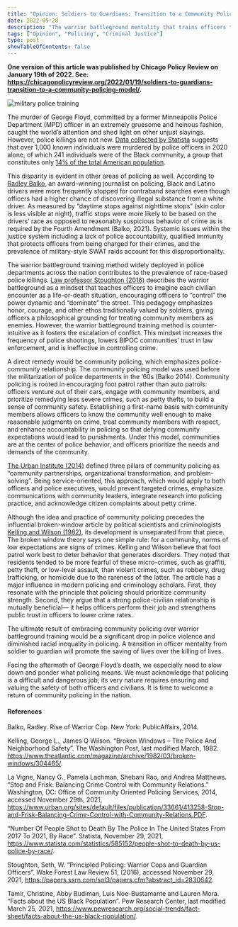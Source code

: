 ```yaml
---
title: "Opinion: Soldiers to Guardians: Transition to a Community Policing Model"
date: 2022-09-28
description: "The warrior battleground mentality that trains officers the us-vs-them mindset is dangering the safety of both officers and community members. To move forward from a history of racism in police killing, officers must relocate in communities. By building relationships with community members, officers will return to where they should be: guardians of ordinary people"
tags: ["Opinion", "Policing", "Criminal Justice"]
type: post
showTableOfContents: false
---
```


**One version of this article was published by Chicago Policy Review on January 19th of 2022. See: https://chicagopolicyreview.org/2022/01/19/soldiers-to-guardians-transition-to-a-community-policing-model/.**

![military police training](/images/blog/military_police.jpg "military police")

The murder of George Floyd, committed by a former Minneapolis Police Department (MPD) officer in an extremely gruesome and heinous fashion, caught the world’s attention and shed light on other unjust slayings. However, police killings are not new. [Data collected by Statista](https://www.statista.com/statistics/585152/people-shot-to-death-by-us-police-by-race/) suggests that over 1,000 known individuals were murdered by police officers in 2020 alone, of which 241 individuals were of the Black community, a group that constitutes only [14% of the total American population](https://www.pewresearch.org/social-trends/fact-sheet/facts-about-the-us-black-population/).

This disparity is evident in other areas of policing as well. According to [Radley Balko](https://www.washingtonpost.com/graphics/2020/opinions/systemic-racism-police-evidence-criminal-justice-system/?itid=lk_inline_manual_24#Policing), an award-winning journalist on policing, Black and Latino drivers were more frequently stopped for contraband searches even though officers had a higher chance of discovering illegal substance from a white driver. As measured by “daytime stops against nighttime stops” (skin color is less visible at night), traffic stops were more likely to be based on the drivers’ race as opposed to reasonably suspicious behavior of crime as is required by the Fourth Amendment (Balko, 2021). Systemic issues within the justice system including a lack of police accountability, qualified immunity that protects officers from being charged for their crimes, and the prevalence of military-style SWAT raids account for this disproportionality.

The warrior battleground training method widely deployed in police departments across the nation contributes to the prevalence of race-based police killings. [Law professor Stoughton (2016)](https://papers.ssrn.com/sol3/papers.cfm?abstract_id=2830642) describes the warrior battleground as a mindset that teaches officers to imagine each civilian encounter as a life-or-death situation, encouraging officers to “control” the power dynamic and “dominate” the street. This pedagogy emphasizes honor, courage, and other ethos traditionally valued by soldiers, giving officers a philosophical grounding for treating community members as enemies. However, the warrior battleground training method is counter-intuitive as it fosters the escalation of conflict. This mindset increases the frequency of police shootings, lowers BIPOC communities’ trust in law enforcement, and is ineffective in controlling crime.

A direct remedy would be community policing, which emphasizes police-community relationship. The community policing model was used before the militarization of police departments in the ’60s (Balko 2014). Community policing is rooted in encouraging foot patrol rather than auto patrols: officers venture out of their cars, engage with community members, and prioritize remedying less severe crimes, such as petty thefts, to build a sense of community safety. Establishing a first-name basis with community members allows officers to know the community well enough to make reasonable judgments on crime, treat community members with respect, and enhance accountability in policing so that defying community expectations would lead to punishments. Under this model, communities are at the center of police behavior, and officers prioritize the needs and demands of the community.

[The Urban Institute (2014)](https://www.urban.org/sites/default/files/publication/33661/413258-Stop-and-Frisk-Balancing-Crime-Control-with-Community-Relations.PDF) defined three pillars of community policing as “community partnerships, organizational transformation, and problem-solving”. Being service-oriented, this approach, which would apply to both officers and police executives, would prevent targeted crimes, emphasize communications with community leaders, integrate research into policing practice, and acknowledge citizen complaints about petty crime.

Although the idea and practice of community policing precedes the influential broken-window article by political scientists and criminologists [Kelling and Wilson (1982)](https://www.theatlantic.com/magazine/archive/1982/03/broken-windows/304465/), its development is unseparated from that piece. The broken window theory says one simple rule: for a community, norms of low expectations are signs of crimes. Kelling and Wilson believe that foot patrol work best to deter behavior that generates disorders. They noted that residents tended to be more fearful of these micro-crimes, such as graffiti, petty theft, or low-level assault, than violent crimes, such as robbery, drug trafficking, or homicide due to the rareness of the latter. The article has a major influence in modern policing and criminology scholars. First, they resonate with the principle that policing should prioritize community strength. Second, they argue that a strong police-civilian relationship is mutually beneficial— it helps officers perform their job and strengthens public trust in officers to lower crime rates.

The ultimate result of embracing community policing over warrior battleground training would be a significant drop in police violence and diminished racial inequality in policing. A transition in officer mentality from soldier to guardian will promote the saving of lives over the killing of lives. 

Facing the aftermath of George Floyd’s death, we especially need to slow down and ponder what policing means. We must acknowledge that policing is a difficult and dangerous job; its very nature requires ensuring and valuing the safety of both officers and civilians. It is time to welcome a return of community policing in the nation.


#### References 

Balko, Radley. Rise of Warrior Cop. New York: PublicAffairs, 2014.

Kelling, George L., James Q Wilson. “Broken Windows – The Police And Neighborhood Safety”. The Washington Post, last modified March, 1982. https://www.theatlantic.com/magazine/archive/1982/03/broken-windows/304465/.

La Vigne, Nancy G., Pamela Lachman, Shebani Rao, and Andrea Matthews. “Stop and Frisk: Balancing Crime Control with Community Relations.” Washington, DC: Office of Community Oriented Policing Services, 2014, accessed November 29th, 2021, https://www.urban.org/sites/default/files/publication/33661/413258-Stop-and-Frisk-Balancing-Crime-Control-with-Community-Relations.PDF.

“Number Of People Shot to Death By The Police In The United States From 2017 To 2021, By Race”. Statista, November 29, 2021, https://www.statista.com/statistics/585152/people-shot-to-death-by-us-police-by-race/.

Stoughton, Seth, W. “Principled Policing: Warrior Cops and Guardian Officers”. Wake Forest Law Review 51, (2016), accessed November 29, 2021, https://papers.ssrn.com/sol3/papers.cfm?abstract_id=2830642.

Tamir, Christine, Abby Budiman, Luis Noe-Bustamante and Lauren Mora. “Facts about the US Black Population”. Pew Research Center, last modified March 25, 2021, https://www.pewresearch.org/social-trends/fact-sheet/facts-about-the-us-black-population/.

